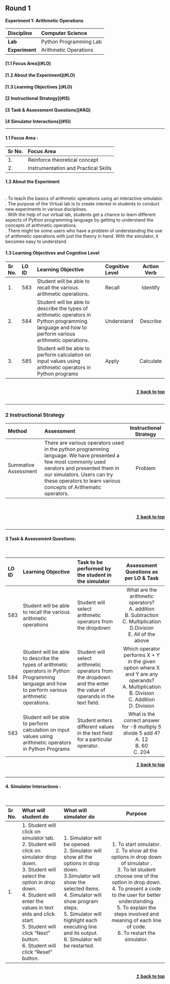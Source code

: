## Round 1
<p align="center">

<b> Experiment 1: Arithmetic Operations </b> <a name="top"></a> <br>
</p>

<b>Discipline | </b> Computer Science
:--|:--|
<b> Lab</b> | Python Programming Lab
<b> Experiment</b>|Arithmetic Operations


<h4> [1.1 Focus Area](#LO)
<h4> [1.2 About the Experiment](#LO)
<h4> [1.3 Learning Objectives ](#LO)
<h4> [2 Instructional Strategy](#IS)
<h4> [3 Task & Assessment Questions](#AQ)
<h4> [4 Simulator Interactions](#SI)
<hr>

<a name="LO"></a>

#### 1.1 Focus Area : 
Sr No. |  Focus Area
:--|:--|
1. | Reinforce theoretical concept
2. | Instrumentation and Practical Skills

#### 1.2 About the Experiment
<br/>
. To teach the basics of arithmetic operations using an interactive simulator.<br>
. The purpose of the Virtual lab is to create interest in students to conduct new experiments in various disciplines.<br>
. With the help of our virtual lab, students get a chance to learn different aspects of Python programming language by getting to understand the concepts of arithmetic operations.<br>
. There might be some users who have a problem of understanding the use of arithmetic operations with just the theory in hand. With the simulator, it becomes easy to understand.<br>


#### 1.3 Learning Objectives and Cognitive Level


Sr No. |  LO ID |    Learning Objective  | Cognitive Level | Action Verb
:--|:--|:--|:--|:-:
1.| 583 | Student will be able to recall the various arithmetic operations. | Recall | Identify
2.| 584 | Student will be able to describe the types of arithmetic operators in Python programming language and how to perform various arithmetic operations. | Understand| Describe
3.| 585 | Student will be able to perform calculation on input values using arithmetic operators in Python programs | Apply | Calculate

<br/>
<div align="right">
    <b><a href="#top">↥ back to top</a></b>
</div>
<br/>
<hr>
<a name="IS"></a>
<h3> 2 Instructional Strategy</h3>

Method  | Assessment | Instructional Strategy
:--|:--|:-:
Summative Assessment | There are various operators used in the python programming language. We have presented a few most commonly used oerators and presented them in our simulators. Users can try these operators to learn various concepts of Arithematic operators. | Problem
  
<br/>
 <div align="justify">
  
<br/>
<div align="right">
    <b><a href="#top">↥ back to top</a></b>
</div>
<br/>
<hr>

<a name="AQ"></a>

#### 3 Task & Assessment Questions:
<br>

LO ID |    Learning Objective  | Task to be performed by <br> the student  in the simulator | Assessment Questions as per LO & Task
:--|:--|:--|:-:
583 | Student will be able to recall the various arithmetic operations | Student will select arithmetic operators from the dropdown | What are the arithmetic operators? <br> A. addition <br> B. Subtraction <br> C. Multiplication <br> D.Division <br> E. All of the above
584 | Student will be able to describe the types of arithmetic operators in Python Programming language and how to perform various arithmetic operations. | Student will select arithmetic operators from the dropdown and the enter the value of operands in the text field. | Which operator performs X + Y in the given option where X and Y are any operands? <br> A. Multiplication <br> B. Division <br> C. Addition <br>D. Division
583 | Student will be able to perform calculation on input values using arithmetic operators in Python Programs | Student enters different values in the text field for a particular operator. | What is the correct answer for -8 multiply 5 divide 5 add 4?<br> A. 12 <br> B. 60 <br> C. 204


<div align="right">
    <b><a href="#top">↥ back to top</a></b>
</div>
<br/>
<hr>

<a name="AQ"></a>
#### 4. Simulator Interactions :

<br>

Sr No. |	What will student do	|  What will simulator do | Purpose
:--|:--|:--|:-:
1.|  1. Student will click on simulator tab. <br> 2. Student will click on simulator drop down.<br>3. Student will select the option in drop down.<br> 4. Student will enter the values in text elds and click start.<br>5. Student will click “Next” button. <br> 6. Student will click “Reset" button. | 1. Simulator will be opened.<br>2. Simulator will show all the options in drop down.<br>3.Simulator will show the selected items.<br>4. Simulator will show program steps.<br>5. Simulator will highlight each executing line and its output.<br>6. Simulator will be restarted. | 1. To start simulator.<br> 2. To show all the options in drop down of simulator .<br>3. To let student choose one of the option in drop down.<br>4. To present a code to the user for better understanding.<br>5. To explain the steps involved and meaning of each line of code.<br>6. To restart the simulator.

 <br/>
<div align="right">
    <b><a href="#top">↥ back to top</a></b>
</div>
<br/>